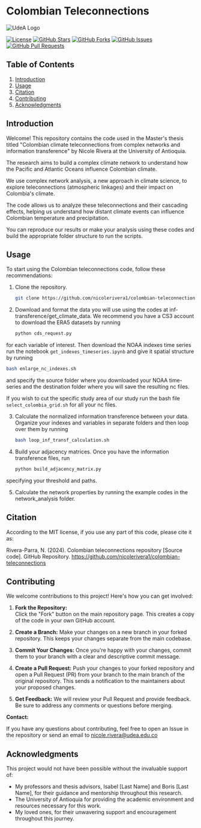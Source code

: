 # Colombian Teleconnections

![UdeA Logo](https://www.udea.edu.co/wps/wcm/connect/udea/2288a382-341c-41ee-9633-702a83d5ad2b/logosimbolo-horizontal-png.png?MOD=AJPERES&CVID=ljeSAX9)

[![License](https://img.shields.io/badge/License-MIT-yellow.svg)](LICENSE)
[![GitHub Stars](https://img.shields.io/github/stars/nicolerivera1/colombian-teleconnections)](https://github.com/nicolerivera1/colombian-teleconnections/stargazers)
[![GitHub Forks](https://img.shields.io/github/forks/nicolerivera1/colombian-teleconnections)](https://github.com/nicolerivera1/colombian-teleconnections/network/members)
[![GitHub Issues](https://img.shields.io/github/issues/nicolerivera1/colombian-teleconnections)](https://github.com/nicolerivera1/colombian-teleconnections/issues)
[![GitHub Pull Requests](https://img.shields.io/github/issues-pr/nicolerivera1/colombian-teleconnections)](https://github.com/nicolerivera1/colombian-teleconnections/pulls)


## Table of Contents

1. [Introduction](#introduction)
2. [Usage](#usage)
3. [Citation](#citation)
4. [Contributing](#contributing)
5. [Acknowledgments](#acknowledgments)

## Introduction 

Welcome! This repository contains the code used in the Master's thesis titled "Colombian climate teleconnections from complex networks and information transference" by Nicole Rivera at the University of Antioquia.

The research aims to build a complex climate network to understand how the Pacific and Atlantic Oceans influence Colombian climate.

We use complex network analysis, a new approach in climate science, to explore teleconnections (atmospheric linkages) and their impact on Colombia's climate.

The code allows us to analyze these teleconnections and their cascading effects, helping us understand how distant climate events can influence Colombian temperature and precipitation.

You can reproduce our results or make your analysis using these codes and build the appropriate folder structure to run the scripts.


## Usage

To start using the Colombian teleconnections code, follow these recommendations:

1. Clone the repository.

   ```bash
   git clone https://github.com/nicolerivera1/colombian-teleconnections.git
   ```

2. Download and format the data you will use using the codes at inf-transference/get_climate_data. We recommend you have a CS3 account to download the ERA5 datasets by running

    ```bash
    python cds_request.py
    ```

for each variable of interest. Then download the NOAA indexes time series run the notebook `get_indexes_timeseries.ipynb` and give it spatial structure by running

   ```bash
   bash enlarge_nc_indexes.sh
   ```

and specify the source folder where you downloaded your NOAA time-series and the destination folder where you will save the resulting nc files.

If you wish to cut the specific study area of our study run the bash file `select_colombia_grid.sh` for all your nc files. 

3. Calculate the normalized information transference between your data. Organize your indexes and variables in separate folders and then loop over them by running

    ```bash
    bash loop_inf_transf_calculation.sh
    ```

4. Build your adjacency matrices. Once you have the information transference files, run

    ```bash
    python build_adjacency_matrix.py
    ```

specifying your threshold and paths. 

5. Calculate the network properties by running the example codes in the network_analysis folder. 


## Citation

According to the MIT license, if you use any part of this code, please cite it as:

Rivera-Parra, N. (2024). Colombian teleconnections repository [Source code]. GitHub Repository. https://github.com/nicolerivera1/colombian-teleconnections


## Contributing

We welcome contributions to this project! Here's how you can get involved:

1. **Fork the Repository:**  
   Click the "Fork" button on the main repository page. This creates a copy of the code in your own GitHub account.

2. **Create a Branch:**
   Make your changes on a new branch in your forked repository. This keeps your changes separate from the main codebase.

3. **Commit Your Changes:**
   Once you're happy with your changes, commit them to your branch with a clear and descriptive commit message.

4. **Create a Pull Request:**
   Push your changes to your forked repository and open a Pull Request (PR) from your branch to the main branch of the original repository. This sends a notification to the maintainers about your proposed changes.

5. **Get Feedback:**
   We will review your Pull Request and provide feedback. Be sure to address any comments or questions before merging.

**Contact:**

If you have any questions about contributing, feel free to open an Issue in the repository or send an email to nicole.rivera@udea.edu.co


## Acknowledgments

This project would not have been possible without the invaluable support of:

* My professors and thesis advisors, Isabel [Last Name] and Boris [Last Name], for their guidance and mentorship throughout this research.
* The University of Antioquia for providing the academic environment and resources necessary for this work.
* My loved ones, for their unwavering support and encouragement throughout this journey.
